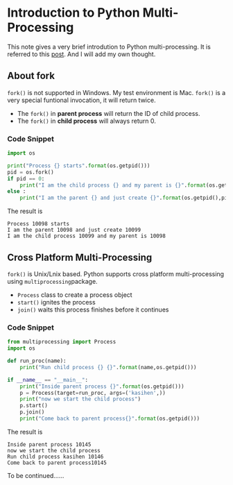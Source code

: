 # Introduction to Python Multi-Processing

This note gives a very brief introdution to Python multi-processing. It is referred to this [post](https://www.liaoxuefeng.com/wiki/0014316089557264a6b348958f449949df42a6d3a2e542c000/001431927781401bb47ccf187b24c3b955157bb12c5882d000). And I will add my own thought.

## About fork

`fork()` is not supported in Windows. My test environment is Mac. `fork()` is a very special funtional invocation, it will return twice. 

* The `fork()` in **parent process** will return the ID of child process. 
* The `fork()` in **child process** will always return 0.

### Code Snippet

```python
import os

print("Process {} starts".format(os.getpid()))
pid = os.fork()
if pid == 0:
    print("I am the child process {} and my parent is {}".format(os.getpid(),os.getppid()))
else :
    print("I am the parent {} and just create {}".format(os.getpid(),pid))
```

The result is

```
Process 10098 starts
I am the parent 10098 and just create 10099
I am the child process 10099 and my parent is 10098
```

## Cross Platform Multi-Processing

`fork()` is Unix/Lnix based. Python supports cross platform multi-processing using `multiprocessing`package.

* `Process` class to create a process object 
* `start()` ignites the process
* `join()` waits this process finishes before it continues

### Code Snippet

```python
from multiprocessing import Process
import os

def run_proc(name):
    print("Run child process {} {}".format(name,os.getpid()))

if __name__ == "__main__":
    print("Inside parent process {}".format(os.getpid()))
    p = Process(target=run_proc, args=('kasihen',))
    print("now we start the child process")
    p.start()
    p.join()
    print("Come back to parent process{}".format(os.getpid()))
```

The result is 

```
Inside parent process 10145
now we start the child process
Run child process kasihen 10146
Come back to parent process10145
```



To be continued…...

